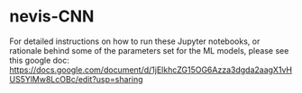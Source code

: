 # nevis-CNN

For detailed instructions on how to run these Jupyter notebooks, or rationale behind some of the parameters set for the ML models, please see this google doc: https://docs.google.com/document/d/1jElkhcZG15OG6Azza3dgda2aagX1vHUS5YlMw8LcOBc/edit?usp=sharing 
